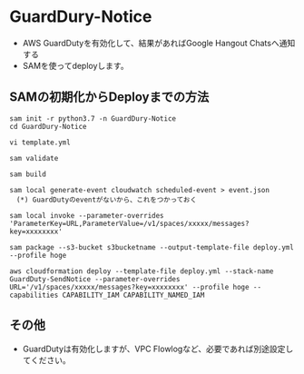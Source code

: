 # GuardDury-Notice
- AWS GuardDutyを有効化して、結果があればGoogle Hangout Chatsへ通知する
- SAMを使ってdeployします。
  
## SAMの初期化からDeployまでの方法
```
sam init -r python3.7 -n GuardDury-Notice
cd GuardDury-Notice

vi template.yml

sam validate 

sam build 

sam local generate-event cloudwatch scheduled-event > event.json
　(*) GuardDutyのeventがないから、これをつかっておく

sam local invoke --parameter-overrides 'ParameterKey=URL,ParameterValue=/v1/spaces/xxxxx/messages?key=xxxxxxxx'

sam package --s3-bucket s3bucketname --output-template-file deploy.yml --profile hoge

aws cloudformation deploy --template-file deploy.yml --stack-name GuardDuty-SendNotice --parameter-overrides URL='/v1/spaces/xxxxx/messages?key=xxxxxxxx' --profile hoge --capabilities CAPABILITY_IAM CAPABILITY_NAMED_IAM
```
## その他
- GuardDutyは有効化しますが、VPC Flowlogなど、必要であれば別途設定してください。